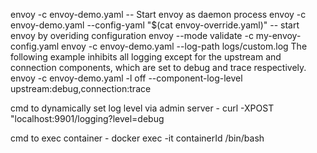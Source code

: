 envoy -c envoy-demo.yaml  -- Start envoy as daemon process
envoy -c envoy-demo.yaml --config-yaml "$(cat envoy-override.yaml)"  -- start envoy by overiding configuration
envoy --mode validate -c my-envoy-config.yaml
envoy -c envoy-demo.yaml --log-path logs/custom.log
The following example inhibits all logging except for the upstream and connection components, which are set to debug and trace respectively.
envoy -c envoy-demo.yaml -l off --component-log-level upstream:debug,connection:trace

cmd to dynamically set log level via admin server - curl -XPOST "localhost:9901/logging?level=debug

cmd to exec container - docker exec -it containerId /bin/bash